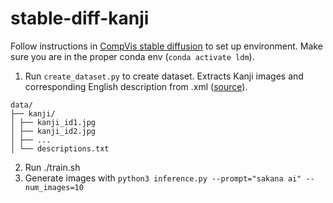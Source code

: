 # stable-diff-kanji

Follow instructions in [CompVis stable diffusion](https://github.com/CompVis/stable-diffusion?tab=readme-ov-file) to set up environment. Make sure you are in the proper conda env (`conda activate ldm`).

1. Run `create_dataset.py` to create dataset. Extracts Kanji images and corresponding English description from .xml ([source](https://kanjivg.tagaini.net/)).

```
data/
├── kanji/
│ ├── kanji_id1.jpg
│ ├── kanji_id2.jpg
│ ├── ...
│ └── descriptions.txt
```

2. Run ./train.sh
3. Generate images with `python3 inference.py --prompt="sakana ai" --num_images=10`
